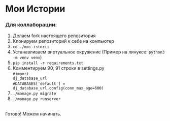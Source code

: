 # Мои Истории
### Для коллаборации:
1. Делаем fork настоящего репозитория
2. Клонируем репозиторий к себе на компьютер
3. <code>cd ./moi-istorii</code>
4. Устанавливаем виртуальное окружение (Пример на линуксе: <code>python3 -m venv venv</code>)
5. <code>pip install -r requirements.txt</code>
6. Комментируем 90, 91 строки в settings.py 
        <br><code>#import dj_database_url</code>
        <br><code>#DATABASES['default'] = dj_database_url.config(conn_max_age=600)</code>
7. <code>./manage.py migrate</code>
8. <code>./manage.py runserver</code>
<br>
Готово! Можем начинать.
